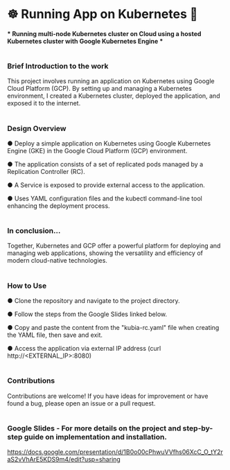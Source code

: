 # ☸ Running App on Kubernetes 🐳

#### * Running multi-node Kubernetes cluster on Cloud using a hosted Kubernetes cluster with Google Kubernetes Engine *
#




### Brief Introduction to the work 
This project involves running an application on Kubernetes using Google Cloud Platform (GCP). By setting up and managing a Kubernetes environment, I created a Kubernetes cluster, deployed the application, and exposed it to the internet.
#

### Design Overview 
●  Deploy a simple application on Kubernetes using Google Kubernetes Engine (GKE) in the Google Cloud Platform (GCP) environment. 

● The application consists of a set of replicated pods managed by a Replication Controller (RC). 

● A Service is exposed to provide external access to the application.

● Uses YAML configuration files and the kubectl command-line tool enhancing the deployment process.

#


### In conclusion...
Together, Kubernetes and GCP offer a powerful platform for deploying and managing web applications, showing the versatility and efficiency of modern cloud-native technologies.

#


### How to Use
● Clone the repository and navigate to the project directory.

● Follow the steps from the Google Slides linked below.  

● Copy and paste the content from the "kubia-rc.yaml" file when creating the YAML file, then save and exit. 

● Access the application via external IP address (curl http://<EXTERNAL_IP>:8080)

#

### Contributions
Contributions are welcome! If you have ideas for improvement or have found a bug, please open an issue or a pull request.

#
### Google Slides - For more details on the project and step-by-step guide on implementation and installation.  
https://docs.google.com/presentation/d/1B0o00cPhwuVVfhs06XcC_O_tY2raS2vVhArE5KDS9m4/edit?usp=sharing





